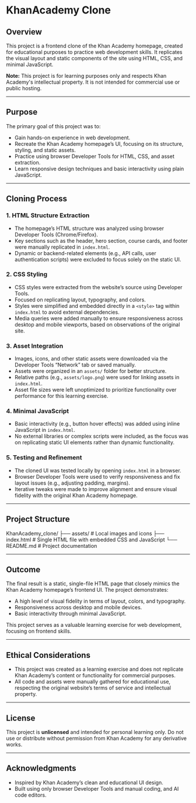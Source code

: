 # KhanAcademy Clone

## Overview
This project is a frontend clone of the Khan Academy homepage, created for educational purposes to practice web development skills. It replicates the visual layout and static components of the site using HTML, CSS, and minimal JavaScript.

**Note:** This project is for learning purposes only and respects Khan Academy's intellectual property. It is not intended for commercial use or public hosting.

---

## Purpose
The primary goal of this project was to:
- Gain hands-on experience in web development.
- Recreate the Khan Academy homepage’s UI, focusing on its structure, styling, and static assets.
- Practice using browser Developer Tools for HTML, CSS, and asset extraction.
- Learn responsive design techniques and basic interactivity using plain JavaScript.

---

## Cloning Process

### 1. HTML Structure Extraction
- The homepage’s HTML structure was analyzed using browser Developer Tools (Chrome/Firefox).
- Key sections such as the header, hero section, course cards, and footer were manually replicated in `index.html`.
- Dynamic or backend-related elements (e.g., API calls, user authentication scripts) were excluded to focus solely on the static UI.

### 2. CSS Styling
- CSS styles were extracted from the website’s source using Developer Tools.
- Focused on replicating layout, typography, and colors.
- Styles were simplified and embedded directly in a `<style>` tag within `index.html` to avoid external dependencies.
- Media queries were added manually to ensure responsiveness across desktop and mobile viewports, based on observations of the original site.

### 3. Asset Integration
- Images, icons, and other static assets were downloaded via the Developer Tools “Network” tab or saved manually.
- Assets were organized in an `assets/` folder for better structure.
- Relative paths (e.g., `assets/logo.png`) were used for linking assets in `index.html`.
- Asset file sizes were left unoptimized to prioritize functionality over performance for this learning exercise.

### 4. Minimal JavaScript
- Basic interactivity (e.g., button hover effects) was added using inline JavaScript in `index.html`.
- No external libraries or complex scripts were included, as the focus was on replicating static UI elements rather than dynamic functionality.

### 5. Testing and Refinement
- The cloned UI was tested locally by opening `index.html` in a browser.
- Browser Developer Tools were used to verify responsiveness and fix layout issues (e.g., adjusting padding, margins).
- Iterative tweaks were made to improve alignment and ensure visual fidelity with the original Khan Academy homepage.

---

## Project Structure
KhanAcademy_clone/
├── assets/                # Local images and icons
├── index.html             # Single HTML file with embedded CSS and JavaScript
└── README.md              # Project documentation


---

## Outcome
The final result is a static, single-file HTML page that closely mimics the Khan Academy homepage’s frontend UI. The project demonstrates:
- A high level of visual fidelity in terms of layout, colors, and typography.
- Responsiveness across desktop and mobile devices.
- Basic interactivity through minimal JavaScript.

This project serves as a valuable learning exercise for web development, focusing on frontend skills.

---

## Ethical Considerations
- This project was created as a learning exercise and does not replicate Khan Academy’s content or functionality for commercial purposes.
- All code and assets were manually gathered for educational use, respecting the original website’s terms of service and intellectual property.

---

## License
This project is **unlicensed** and intended for personal learning only. Do not use or distribute without permission from Khan Academy for any derivative works.

---

## Acknowledgments
- Inspired by Khan Academy’s clean and educational UI design.
- Built using only browser Developer Tools and manual coding, and AI code editors.
